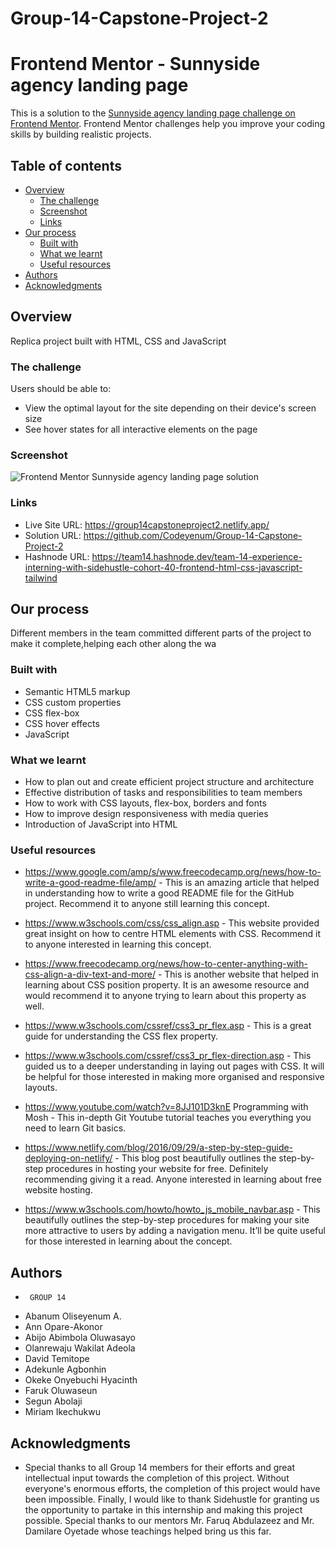 # Group-14-Capstone-Project-2

# Frontend Mentor - Sunnyside agency landing page
This is a solution to the [Sunnyside agency landing page challenge on Frontend Mentor](https://www.frontendmentor.io/challenges/sunnyside-agency-landing-page-7yVs3B6ef). Frontend Mentor challenges help you improve your coding skills by building realistic projects.


## Table of contents
- [Overview](#overview)
  - [The challenge](#the-challenge)
  - [Screenshot](#screenshot)
  - [Links](#links)
- [Our process](#our-process)
  - [Built with](#built-with)
  - [What we learnt](#what-we-learnt)
  - [Useful resources](#useful-resources)
- [Authors](#authors)
- [Acknowledgments](#acknowledgments)

## Overview
Replica project built with HTML, CSS and JavaScript


### The challenge
Users should be able to:
- View the optimal layout for the site depending on their device's screen size
- See hover states for all interactive elements on the page


### Screenshot
![Frontend Mentor Sunnyside agency landing page solution](https://user-images.githubusercontent.com/80462725/143098179-d0ce5ee1-0c34-4c49-9356-2326ee954a12.png)



### Links
- Live Site URL: https://group14capstoneproject2.netlify.app/ 
- Solution URL: https://github.com/Codeyenum/Group-14-Capstone-Project-2
- Hashnode URL: https://team14.hashnode.dev/team-14-experience-interning-with-sidehustle-cohort-40-frontend-html-css-javascript-tailwind


## Our process
Different members in the team committed different parts of the project to make it complete,helping each other along the wa



### Built with
- Semantic HTML5 markup
- CSS custom properties
- CSS flex-box
- CSS hover effects
- JavaScript


  
### What we learnt
- How to plan out and create efficient project structure and architecture
- Effective distribution of tasks and responsibilities to team members
- How to work with CSS layouts, flex-box, borders and fonts
- How to improve design responsiveness with media queries
- Introduction of JavaScript into HTML 


### Useful resources
- https://www.google.com/amp/s/www.freecodecamp.org/news/how-to-write-a-good-readme-file/amp/ - This is an amazing article that helped in understanding how to write a good README file for the GitHub project. Recommend it to anyone still learning this concept.

- https://www.w3schools.com/css/css_align.asp - This website provided great insight on how to centre HTML elements with CSS. Recommend it to anyone interested in learning this concept.

- https://www.freecodecamp.org/news/how-to-center-anything-with-css-align-a-div-text-and-more/ - This is another website that helped in learning about CSS position property. It is an awesome resource and would recommend it to anyone trying to learn about this property as well.

- https://www.w3schools.com/cssref/css3_pr_flex.asp - This is a great guide for understanding the CSS flex property.

- https://www.w3schools.com/cssref/css3_pr_flex-direction.asp - This guided us to a deeper understanding in laying out pages with CSS. It will be helpful for those interested in making more organised and responsive layouts.

- https://www.youtube.com/watch?v=8JJ101D3knE Programming with Mosh - This in-depth Git Youtube tutorial teaches you everything you need to learn Git basics.

- https://www.netlify.com/blog/2016/09/29/a-step-by-step-guide-deploying-on-netlify/ - This blog post beautifully outlines the step-by-step procedures in hosting your website for free. Definitely recommending giving it a read. Anyone interested in learning about free website hosting.

- https://www.w3schools.com/howto/howto_js_mobile_navbar.asp - This beautifully outlines the step-by-step procedures for making your site more attractive to users by adding a navigation menu. It’ll be quite useful for those interested in learning about the concept.


## Authors
-      GROUP 14
- Abanum Oliseyenum A.
- Ann Opare-Akonor
- Abijo Abimbola Oluwasayo 
- Olanrewaju Wakilat Adeola  
- David Temitope 
- Adekunle Agbonhin  
- Okeke Onyebuchi Hyacinth 
- Faruk Oluwaseun 
- Segun Abolaji 
- Miriam Ikechukwu



## Acknowledgments
- Special thanks to all Group 14 members for their efforts and great intellectual input towards the completion of this project. Without everyone's enormous efforts, the completion of this project would have been impossible. Finally, I would like to thank Sidehustle for granting us the opportunity to partake in this internship and making this project possible. Special thanks to our mentors Mr. Faruq Abdulazeez and Mr. Damilare Oyetade whose teachings helped bring us this far.

